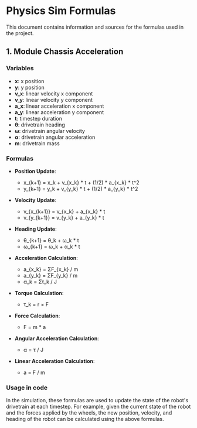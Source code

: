 # Physics Sim Formulas

This document contains information and sources for the formulas used in the project.

## 1. Module Chassis Acceleration

### Variables

- **x**: x position
- **y**: y position
- **v_x**: linear velocity x component
- **v_y**: linear velocity y component
- **a_x**: linear acceleration x component
- **a_y**: linear acceleration y component
- **t**: timestep duration
- **θ**: drivetrain heading
- **ω**: drivetrain angular velocity
- **α**: drivetrain angular acceleration
- **m**: drivetrain mass

### Formulas

- **Position Update**:
  - x_{k+1} = x_k + v_{x_k} * t + (1/2) * a_{x_k} * t^2
  - y_{k+1} = y_k + v_{y_k} * t + (1/2) * a_{y_k} * t^2

- **Velocity Update**:
  - v_{x_{k+1}} = v_{x_k} + a_{x_k} * t
  - v_{y_{k+1}} = v_{y_k} + a_{y_k} * t

- **Heading Update**:
  - θ_{k+1} = θ_k + ω_k * t
  - ω_{k+1} = ω_k + α_k * t

- **Acceleration Calculation**:
  - a_{x_k} = ΣF_{x_k} / m
  - a_{y_k} = ΣF_{y_k} / m
  - α_k = Στ_k / J

- **Torque Calculation**:
  - τ_k = r × F

- **Force Calculation**:
  - F = m * a

- **Angular Acceleration Calculation**:
  - α = τ / J

- **Linear Acceleration Calculation**:
  - a = F / m

### Usage in code

In the simulation, these formulas are used to update the state of the robot's drivetrain at each timestep. For example, given the current state of the robot and the forces applied by the wheels, the new position, velocity, and heading of the robot can be calculated using the above formulas.